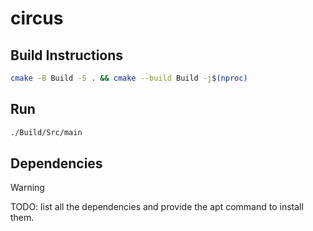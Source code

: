 # circus

## Build Instructions

```bash
cmake -B Build -S . && cmake --build Build -j$(nproc)
```

## Run

```bash
./Build/Src/main
```

## Dependencies 

> [!WARNING]  
> TODO: list all the dependencies and provide the apt command to install them.
